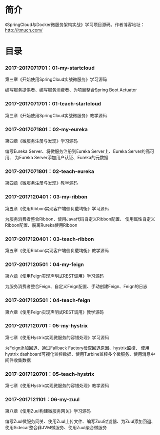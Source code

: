 # 简介 

《SpringCloud与Docker微服务架构实战》学习项目源码。作者博客地址：http://itmuch.com/

# 目录 

### 2017-2017071701：01-my-startcloud<br>
第三章《开始使用SpringCloud实战微服务》学习源码
<p>
编写服务提供者、编写服务消费者、为项目整合Spring Boot Actuator
</p>

### 2017-2017071701：01-teach-startcloud<br>
第三章《开始使用SpringCloud实战微服务》教学源码

### 2017-2017071801：02-my-eureka<br>
第四章《微服务注册与发现》学习源码
<p>
编写Eureka Server、将微服务注册到Eureka Server上、Eureka Server的高可用、
为Eureka Server添加用户认证、Eureka的元数据
</p>

### 2017-2017071801：02-teach-eureka<br>
第四章《微服务注册与发现》教学源码

### 2017-2017120401：03-my-ribbon<br>
第五章《使用Ribbon实现客户端侧负载均衡》学习源码
<p>
为服务消费者整合Ribbon、使用Java代码自定义Ribbon配置、
使用属性自定义Ribbon配置、脱离Rureka使用Ribbon
</p>

### 2017-2017120401：03-teach-ribbon<br>
第五章《使用Ribbon实现客户端侧负载均衡》教学源码

### 2017-2017120501：04-my-feign<br>
第六章《使用Feign实现声明式REST调用》学习源码
<p>
为服务消费者整合Feign、自定义Feign配置、手动创建Feign、Feign的日志
</p>

### 2017-2017120501：04-teach-feign<br>
第六章《使用Feign实现声明式REST调用》教学源码

### 2017-2017120701：05-my-hystrix<br>
第七章《使用Hystrix实现微服务的容错处理》学习源码
<p>
为Feign添加回退、通过Fallback Factory检查回退原因、hystrix监控、
使用hystrix dashboard可视化监控数据、使用Turbine监控多个微服务、使用消息中间件收集数据
</p>

### 2017-2017120701：05-teach-hystrix<br>
第七章《使用Hystrix实现微服务的容错处理》教学源码

### 2017-2017121101：06-my-zuul<br>
第八章《使用Zuul构建微服务网关》学习源码
<p>
编写Zuul微服务网关、使用Zuul上传文件、编写Zuul过滤器、为Zuul添加回退、
使用Sidecar整合非JVM微服务、使用Zuul聚合微服务
</p>

